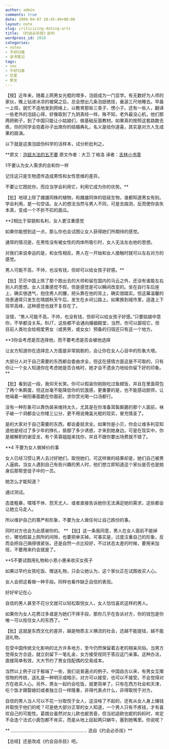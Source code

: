 ```yaml
---
author: admin
comments: true
date: 2009-04-07 20:45:49+00:00
layout: note
slug: criticizing-dating-arts
title: 《约会必杀技》批判
wordpress_id: 2018
categories:
- notes
- 不好归类
- 读书笔记
tags:
- sex
- 不好归类
- 恋爱
- 男女
---
```


【按】近年来，随着上网男女光棍的增多，泡妞成为一门显学。有无数好为人师的家伙，晚上钻进冰凉的被窝之后，总会想出几条泡妞绝技，垂涎三尺地睡去。早晨一上班，就忙不迭地发到网络上，以教育那些三青子、愣小子。还有一些人，翻译一些老外的泡妞心得，好像取到了九阴真经一样。殊不知，老外最没心机，他们那两把刷子，到了中国只能让小姑娘们，做基础反面教材。如果真的按照这套路数去练，你的同学会抱着孙子出席你的结婚典礼，名义是给你道喜，其实是对方人生成果的路演。

以下就是这类泡妞伪科学的活样本，试分析批判之。

**原文：[泡妞大法的五不要](http://www.yeeyan.com/articles/view/67616/36093)
原文作者：大卫.丁格洛
译者：[吉林小书童](http://www.yeeyan.com/space/show/67616)

1不要认为女人需求的会和你一样

记住这只是生物遗传造成男性和女性思维的差异。

不要让它困扰你，而应当学会利用它，利用它成为你的优势。**

【批】地球上除了雌雄同株的植物，和雌雄同体的低级生物，谁都知道男女有别。学会利用，是一句空话。女人的想法当然与男人不同，可是去揣测，反而使你丧失本真，变成一个不折不扣的面瓜。

**2相比于容貌和名利，女人更注重感觉

如果你能想到这一点，那么你也会试图让女人获得她们所期待的感觉。

通常的情况是，在男性没有被女性的肉体所吸引时，女人无法左右他的思想。

对我们来说幸运的是，和女性相反。男人在一开始和女人接触时就可以左右对方的感觉。

男人可能不高，不帅，也没有钱，但却可以给女孩子好感。**

【批】茫茫中国上除了那个跑出去的大师和留在国内的马云之外，还没有谁能左右别人的思想。女人注重感觉不假，但是感觉是可以瞬间改变的。坐在自行车后座上，确实很透气，抱住男人的腰，把头靠在他的背上，确实很踏实。但这幕温馨的场景通常只发生在晴朗秋天午后，发生在乡间公路上。如果换到城市里，适逢上下班早高峰，这种感觉也就不复存在了。

没错，“男人可能不高，不帅，也没有钱，但却可以给女孩子好感。”只要姑娘中意你，不举都没关系。BUT，这些都不会通向婚姻殿堂，当然，你可以鄙视它，但目前人类社会给相爱男女（或男男，或女女）预备的归宿还只有这一个地方。

**3你会考虑是否选择他，而不要考虑是否会被他选择

让女方知道你在选择恋人方面是非常挑剔的，会让你在女人心目中的形象大增。

大部分人对于自己需要的东西都会委曲求全，但这在感情方面这是不可取的，只有你让一个女人知道你在考虑她是否合格时，她才会不遗余力地给你留下好的印象。**

【批】看到这一段，我仰天长笑。你可以假装你刚刚吃过鱼翅饭，并且在里面荷包了两个朱鹮蛋，但这丝毫不能降低你的饥饿感，更重要的是，也不能感动厨师，让他端着一碗阳春面跪在你面前，求你赏光喝一口汤都行。

没有一种形象可以靠伪装来维持太久，尤其是在你准备耳鬓厮磨的那个人面前，袜子破一个洞都会让你矮三公分，更不用说掩盖光棍的现实，冒充情圣了。

是的大家对于自己需要的东西，都会委屈求全。如果你是小贝，你会让维多利亚知道他是经过了多少年的挣扎，抵御了多少诱惑，才来到她身边。可是在现实中，你是被解职的谢亚龙，有个芙蓉姐姐来找你，并且不跟你要出场费就不错了。

**4 不要为女人做掉价的事

女人已经习惯让男人去讨好她们，取悦她们。可这样做的结果却是，她们自己被男人逼疯。当女人遇到自己有些兴趣的男人时，他们想立即知道这个家伙是否也是她身后那帮登徒子中的一员。

她怎么才能知道？

通过测试。

态度粗暴，喋喋不休、怨天尤人、或者直接告诉她你无法满足她的需求，这些都会让她立马走人。

所以维护自己的尊严和形象，不要为女人做任何让自己跌份的事。

同时对方也会为此感谢你的。
**
【批】这一条我同意，男人在女人面前不能掉价，哪怕假装上厕所的间隙，也要把单买掉。可事实是，过度注重自己的形象，反而会把自己搞得很紧张。还是自然一点比较好，不过状态太差的时候，要用来加班，不要用来约会就是了。

**5不要试图用礼物和小恩小惠来收买女孩子

如果过早约女孩吃饭、赠送礼物，只会让她认为，这个家伙正在试图收买人心。

女人会把这看做一种手段。同样也看作缺乏自信的表现。

好好牢记在心

自信的男人甚至不花分文就可以轻松取悦女人，女人恰恰喜欢这样的男人。

如果你为女人花费过多或是为她们不择手段，那你几乎在告诉对方，你的钱包是你唯一可以拴住女人的东西了。   **

【批】这就是东西文化的差异，越是物质主义横流的社会，还越不能提钱，越不能送礼物。

在受中国传统文化影响的北方许多地方，至今仍然保留着古老的相亲风俗。当男方觉得女方合适，就立刻留下一笔礼金，女方接受视同于答应这门亲事。这种办法，直接简单有效，大大节约了男女找配偶的交易成本。

当然以上例子过于极端了一些，我们说普遍点的例子。中国自古以来，有男女互赠信物的传统，送礼是一种明示或暗示，对方可以接受，也可以不接受。不会觉得对方在收买人心。另外，男女一起约会吃饭，就更简单了。只有在西方社会和天津，吃个饭才跟娶媳妇或者独立日一样隆重，非得代表点什么，非得取悦于对方。

自信的男人当人可以不花一分取悦于女人，这没啥了不起的，还有从女人身上赚钱并取悦于他们的呢？可是绝大部分正常的女人知道，一个男人只有不疼钱，才有喜欢自己的可能性。葛朗台虽然对女儿欧也妮吝啬，但当初追欧也妮的妈妈时，肯定不会连个法式小面包都不肯买，而是从地上捉起两只蜗牛，塞到她嘴里。你说呢？

**                                          ............................................................ 选自《约会必杀技》**

【总结】还是改成《约会自杀技》吧。

